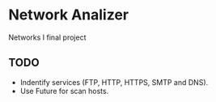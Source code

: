 # Network Analizer
Networks I final project

## TODO
- Indentify services (FTP, HTTP, HTTPS, SMTP and DNS).
- Use Future for scan hosts.
